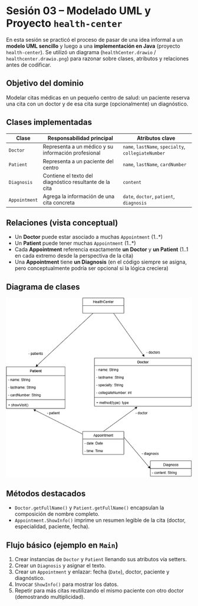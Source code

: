 # Sesión 03 – Modelado UML y Proyecto `health-center`

En esta sesión se practicó el proceso de pasar de una idea informal a un **modelo UML sencillo** y luego a una **implementación en Java** (proyecto `health-center`). Se utilizó un diagrama (`healthCenter.drawio` / `healthcenter.drawio.png`) para razonar sobre clases, atributos y relaciones antes de codificar.

## Objetivo del dominio

Modelar citas médicas en un pequeño centro de salud: un paciente reserva una cita con un doctor y de esa cita surge (opcionalmente) un diagnóstico.

## Clases implementadas

| Clase         | Responsabilidad principal                               | Atributos clave                                     |
| ------------- | ------------------------------------------------------- | --------------------------------------------------- |
| `Doctor`      | Representa a un médico y su información profesional     | `name`, `lastName`, `specialty`, `collegiateNumber` |
| `Patient`     | Representa a un paciente del centro                     | `name`, `lastName`, `cardNumber`                    |
| `Diagnosis`   | Contiene el texto del diagnóstico resultante de la cita | `content`                                           |
| `Appointment` | Agrega la información de una cita concreta              | `date`, `doctor`, `patient`, `diagnosis`            |

## Relaciones (vista conceptual)

- Un **Doctor** puede estar asociado a muchas `Appointment` (1..\*)
- Un **Patient** puede tener muchas `Appointment` (1..\*)
- Cada **Appointment** referencia exactamente **un Doctor** y **un Patient** (1..1 en cada extremo desde la perspectiva de la cita)
- Una **Appointment** tiene **un Diagnosis** (en el código siempre se asigna, pero conceptualmente podría ser opcional si la lógica creciera)

## Diagrama de clases

![health center](./health-center/healthcenter.drawio.png)

## Métodos destacados

- `Doctor.getFullName()` y `Patient.getFullName()` encapsulan la composición de nombre completo.
- `Appointment.ShowInfo()` imprime un resumen legible de la cita (doctor, especialidad, paciente, fecha).

## Flujo básico (ejemplo en `Main`)

1. Crear instancias de `Doctor` y `Patient` llenando sus atributos vía setters.
2. Crear un `Diagnosis` y asignar el texto.
3. Crear un `Appointment` y enlazar: fecha (`Date`), doctor, paciente y diagnóstico.
4. Invocar `ShowInfo()` para mostrar los datos.
5. Repetir para más citas reutilizando el mismo paciente con otro doctor (demostrando multiplicidad).
